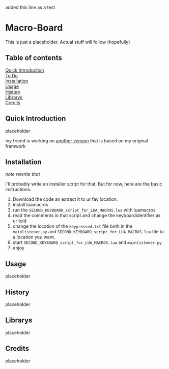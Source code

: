 added this line as a test
# Macro-Board

This is just a placeholder. Actual stuff will follow (hopefully)

## Table of contents

[Quick Introduction](#quick-introduction)\
[To Do](#to-do)\
[Installation](#installation)\
[Usage](#usage)\
[History](#history)\
[Librarys](#librarys)\
[Credits](#credits)

## Quick Introduction

placeholder

my friend is working on [another version](https://github.com/TimeElysium/secondKeybordShortcuts) that is based on my original framwork

## Installation

*note rewrite that*

I´ll probably write an installer script for that. But for now, here are the basic instructions:

1. Download the code an extract it to ur fav location.
2. install luamacros
3. run the `SECOND_KEYBOARD_script_for_LUA_MACROS.lua` with luamacros
4. read the comments in that script and change the keyboardidentifier as ur told
5. change the location of the `keypressed.txt` file both in the `mainlistener.py` and `SECOND_KEYBOARD_script_for_LUA_MACROS.lua` file to a location you want.
6. start `SECOND_KEYBOARD_script_for_LUA_MACROS.lua` and `mainlistener.py`
7. enjoy

## Usage

placeholder

## History

placeholder

## Librarys

placeholder

## Credits

placeholder
